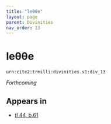 ```yaml
---
title: "leθθe"
layout: page
parent: Divinities
nav_order: 13
---
```



# leθθe

`urn:cite2:trmilli:divinities.v1:div_13`

*Forthcoming*


## Appears in

- [*tl* 44, b.61](../../Texts/tl_44)